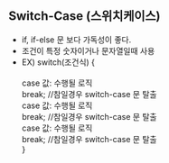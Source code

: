 ## Switch-Case (스위치케이스)
- if, if-else 문 보다 가독성이 좋다.
- 조건이 특정 숫자이거나 문자열일때 사용
- EX) switch(조건식) { <br>
      <br>
      case 값: 수행될 로직  <br>
              break; //참일경우 switch-case 문 탈출  <br>
      case 값: 수행될 로직  <br>
              break; //참일경우 switch-case 문 탈출  <br>
      case 값: 수행될 로직  <br>
              break; //참일경우 switch-case 문 탈출  <br>
      }  <br>
